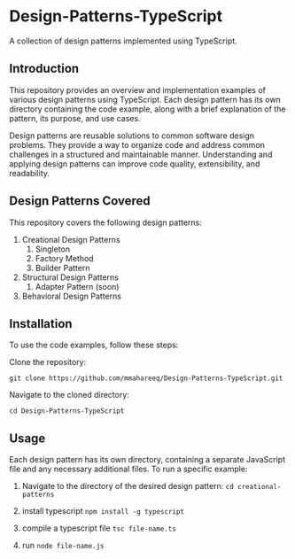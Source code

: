 # Design-Patterns-TypeScript

A collection of design patterns implemented using TypeScript.

## Introduction
This repository provides an overview and implementation examples of various design patterns using TypeScript. Each design pattern has its own directory containing the code example, along with a brief explanation of the pattern, its purpose, and use cases.

Design patterns are reusable solutions to common software design problems. They provide a way to organize code and address common challenges in a structured and maintainable manner. Understanding and applying design patterns can improve code quality, extensibility, and readability.

## Design Patterns Covered
This repository covers the following design patterns:

1. Creational Design Patterns
   1. Singleton
   2. Factory Method
   3. Builder Pattern
2. Structural Design Patterns
    1. Adapter Pattern (soon)
3. Behavioral Design Patterns
   

## Installation
To use the code examples, follow these steps:

Clone the repository:

`git clone https://github.com/mmahareeq/Design-Patterns-TypeScript.git`

Navigate to the cloned directory:

`cd Design-Patterns-TypeScript`

## Usage
Each design pattern has its own directory, containing a separate JavaScript file and any necessary additional files. To run a specific example:

1. Navigate to the directory of the desired design pattern:
`cd creational-patterns`

2. install typescript
   `npm install -g typescript`
   
3. compile a typescript file
   `tsc file-name.ts`

4. run
   `node file-name.js`











